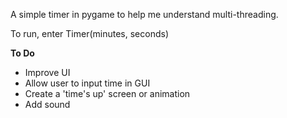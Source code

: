 A simple timer in pygame to help me understand multi-threading.

To run, enter Timer(minutes, seconds)

**To Do**
- Improve UI
- Allow user to input time in GUI
- Create a 'time's up' screen or animation
- Add sound

